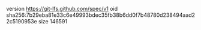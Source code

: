 version https://git-lfs.github.com/spec/v1
oid sha256:7b29eba81e33c6e49993bdec35fb38b6dd0f7b48780d238494aad22c5190953e
size 146591
